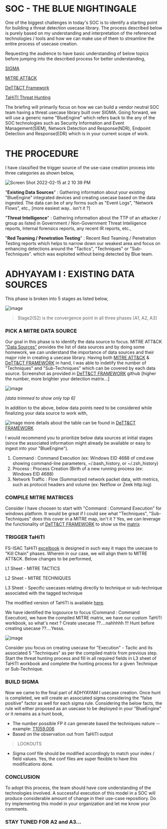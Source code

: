 # SOC - THE BLUE NIGHTINGALE

One of the biggest challenges in today's SOC is to identify a starting point for building a threat detection usecase library. The process described below is purely based on my understanding and interpretation of the referenced technologies / tools and how we can make use of them to streamline the entire process of usecase creation.

Requesting the audience to have basic understanding of below topics before jumping into the described process for better understanding,


[SIGMA](https://github.com/SigmaHQ/sigma)

[MITRE ATT&CK](https://attack.mitre.org/)

[DeTT&CT Framework](https://github.com/rabobank-cdc/DeTTECT)

[TaHiTI Threat Hunting](https://www.betaalvereniging.nl/en/safety/tahiti/)



The briefing will primarily focus on how we can build a vendor neutral SOC team having a threat usecase library built over SIGMA. Going forward, we will use a generic name "BlueEngine" which refers back to the any of the SOC technologies such as Security Information and Event Management(SIEM), Network Detection and Response(NDR), Endpoint Detection and Response(EDR) which is in your current scope of work.

# THE PROCEDURE

I have classified the trigger source of the use-case creation process into three categories as shown below,

 ![Screen Shot 2022-02-15 at 2 10 39 PM](https://user-images.githubusercontent.com/86832373/154040418-f83eb211-5aa6-422e-a3e6-981faa3ca1fd.png)


"**Existing Data Sources**" : Gathering information about your existing "BlueEngine" integrated devices and creating usecase based on the data ingested. The data can be of any forms such as "Event Logs", "Network Flows", etc., [more easiest way.. isn't it ?]

"**Threat Intelligence**" : Gathering information about the TTP of an attacker / group as listed in Government / Non-Government Threat Inteliigence reports, Internal forensics reports, any recent IR reports, etc.,

"**Red Teaming / Penetration Testing**" : Recent Red Teaming / Penetration Testing reports which helps to narrow down our weakest area and focus on enhancing detections around the "Tactics", "Techniques" or "Sub-Techniques". which was exploited without being detected by Blue team.

# **ADHYAYAM I : EXISTING DATA SOURCES**

This phase is broken into 5 stages as listed below,

![image](https://user-images.githubusercontent.com/86832373/152855379-a103cb13-0376-434a-89f3-3d439c7dc321.png)

> Stage2(S2) is the convergence point in all three phases [A1, A2, A3]

### PICK A MITRE DATA SOURCE
Our goal in this phase is to identify the data source to focus. MITRE ATT&CK ["Data Sources"](https://attack.mitre.org/datasources/) provides the list of data sources and by doing some homework, we can understand the importance of data sources and their major role in creating a usecase library. Having both [MITRE ATT&CK](https://attack.mitre.org/) & [DeTT&CT FRAMEWORK](https://github.com/rabobank-cdc/DeTTECT) in hand, I was able to indetify the number of "Techniques" and "Sub-Techniques" which can be covered by each data source. Screenshot as provided in [DeTT&CT FRAMEWORK](https://github.com/rabobank-cdc/DeTTECT) github [higher the number, more brighter your detection matrix...]

![image](https://user-images.githubusercontent.com/86832373/152853649-cf9b3f17-1344-4c1a-a43a-96f663979be5.png)

_[data trimmed to show only top 6]_

In addition to the above, below data points need to be considered while finalizing your data source to work with,

![image](https://user-images.githubusercontent.com/86832373/152856722-0dce957a-88e3-4af4-aa1d-1c6f89883ff8.png)
more details about the table can be found in [DeTT&CT FRAMEWORK](https://github.com/rabobank-cdc/DeTTECT)

I would recommend you to prioritize below data sources at initial stages (since the associated information might already be available or easy to ingest into your "BlueEngine"). 

1. Command : Command Execution (ex: Windows EID 4688 of cmd.exe showing command-line parameters, ~/.bash_history, or ~/.zsh_history)
2. Process : Process Creation (Birth of a new running process (ex: Windows EID 4688)
3. Network Traffic : Flow (Summarized network packet data, with metrics, such as protocol headers and volume (ex: Netflow or Zeek http.log)

### COMPILE MITRE MATRICES

Consider I have choosen to start with "Command : Command Execution" for windows platform. It would be great if I could see what "Techniques", "Sub-Techniques" does this cover in a MITRE map, isn't it ? Yes, we can leverage the functionality of [DeTT&CT FRAMEWORK](https://github.com/rabobank-cdc/DeTTECT) to show us the [matrix](https://github.com/OpenSourceTechie/bluenightingale/blob/main/Command_Command_Execution_MITRE.svg)

### TRIGGER TaHiTI

FS-ISAC TaHiTI [excelbook](https://www.betaalvereniging.nl/wp-content/uploads/Magma-for-Threat-Hunting.xlsx) is designed in such way it maps the usecase to "Kill Chain" phases. Wherein in our case, we will align them to MITRE ATT&CK. Below changes to be performed,

L1 Sheet - MITRE TACTICS

L2 Sheet - MITRE TECHNIQUES

L3 Sheet - Specific usecases relating directly to technique or sub-technique associated with the tagged technique

The modified version of TaHiTI is available [here](https://github.com/OpenSourceTechie/bluenightingale/blob/13ad2a3f8abec241ff5ad52705d33f2bca681eab/Magma-for-Threat-Hunting_Modifiedv1.0.xlsx).

We have identified the logsource to focus (Command : Command Execution), we have the compiled MITRE matrix, we have our custom TaHiTI workbook, so what's next ? Create usecase ??....nahhhhh !!! Hunt before creating usecase ??....Yesss.

![image](https://user-images.githubusercontent.com/86832373/152861322-cd70207d-78ec-4aed-bc47-6a7552448e23.png)

Consider you focus on creating usecase for "Execution" - Tactic and its associated 5 "Techniques" as per the compiled matrix from previous step. Start the threat hunting process and fill in all required fields in L3 sheet of TaHiTI workbook and complete the hunting process for a given Technique or Sub-Technique.

### BUILD SIGMA

Now we came to the final part of ADHYAYAM I usecase creation. Once hunt is completed, we will create an associated sigma considering the "false positive" factor as well for each sigma rule. Considering the below facts, the rule will either proposed as an usecase to be deployed in your "BlueEngine" or it remains as a hunt book,

- The number possible FP it can generate based the techniques nature -- example: [T1059.006](https://attack.mitre.org/techniques/T1059/006/)
- Based on the observation out from TaHiTI output

> LOOKOUTS

- Sigma conf file should be modified accordingly to match your index / field values. Yes, the conf files are super flexible to have this modifications done.

### CONCLUSION

To adopt this process, the team should have core understanding of the technologies involved. A successful execution of this model in a SOC will produce considerable amount of change in their use-case repositiory. Do try implementing this model in your organization and let me know your comments.

### STAY TUNED FOR A2 and A3...
